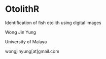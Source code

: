 OtolithR
=======

Identification of fish otolith using digital images

Wong Jin Yung

University of Malaya

wongjinyung[at]gmail.com
